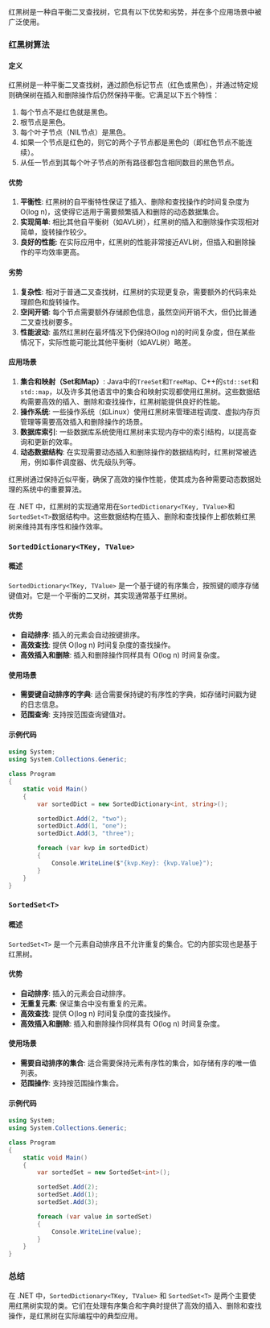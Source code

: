 红黑树是一种自平衡二叉查找树，它具有以下优势和劣势，并在多个应用场景中被广泛使用。

### 红黑树算法

#### 定义
红黑树是一种平衡二叉查找树，通过颜色标记节点（红色或黑色），并通过特定规则确保树在插入和删除操作后仍然保持平衡。它满足以下五个特性：

1. 每个节点不是红色就是黑色。
2. 根节点是黑色。
3. 每个叶子节点（NIL节点）是黑色。
4. 如果一个节点是红色的，则它的两个子节点都是黑色的（即红色节点不能连续）。
5. 从任一节点到其每个叶子节点的所有路径都包含相同数目的黑色节点。

#### 优势
1. **平衡性**: 红黑树的自平衡特性保证了插入、删除和查找操作的时间复杂度为O(log n)，这使得它适用于需要频繁插入和删除的动态数据集合。
2. **实现简单**: 相比其他自平衡树（如AVL树），红黑树的插入和删除操作实现相对简单，旋转操作较少。
3. **良好的性能**: 在实际应用中，红黑树的性能非常接近AVL树，但插入和删除操作的平均效率更高。

#### 劣势
1. **复杂性**: 相对于普通二叉查找树，红黑树的实现更复杂，需要额外的代码来处理颜色和旋转操作。
2. **空间开销**: 每个节点需要额外存储颜色信息，虽然空间开销不大，但仍比普通二叉查找树要多。
3. **性能波动**: 虽然红黑树在最坏情况下仍保持O(log n)的时间复杂度，但在某些情况下，实际性能可能比其他平衡树（如AVL树）略差。

#### 应用场景
1. **集合和映射（Set和Map）**: Java中的`TreeSet`和`TreeMap`、C++的`std::set`和`std::map`，以及许多其他语言中的集合和映射实现都使用红黑树。这些数据结构需要高效的插入、删除和查找操作，红黑树能提供良好的性能。
2. **操作系统**: 一些操作系统（如Linux）使用红黑树来管理进程调度、虚拟内存页管理等需要高效插入和删除操作的场景。
3. **数据库索引**: 一些数据库系统使用红黑树来实现内存中的索引结构，以提高查询和更新的效率。
4. **动态数据结构**: 在实现需要动态插入和删除操作的数据结构时，红黑树常被选用，例如事件调度器、优先级队列等。

红黑树通过保持近似平衡，确保了高效的操作性能，使其成为各种需要动态数据处理的系统中的重要算法。





在 .NET 中，红黑树的实现通常用在`SortedDictionary<TKey, TValue>`和`SortedSet<T>`数据结构中。这些数据结构在插入、删除和查找操作上都依赖红黑树来维持其有序性和操作效率。

### `SortedDictionary<TKey, TValue>`

#### 概述
`SortedDictionary<TKey, TValue>` 是一个基于键的有序集合，按照键的顺序存储键值对。它是一个平衡的二叉树，其实现通常基于红黑树。

#### 优势
- **自动排序**: 插入的元素会自动按键排序。
- **高效查找**: 提供 O(log n) 时间复杂度的查找操作。
- **高效插入和删除**: 插入和删除操作同样具有 O(log n) 时间复杂度。

#### 使用场景
- **需要键自动排序的字典**: 适合需要保持键的有序性的字典，如存储时间戳为键的日志信息。
- **范围查询**: 支持按范围查询键值对。

#### 示例代码

```csharp
using System;
using System.Collections.Generic;

class Program
{
    static void Main()
    {
        var sortedDict = new SortedDictionary<int, string>();

        sortedDict.Add(2, "two");
        sortedDict.Add(1, "one");
        sortedDict.Add(3, "three");

        foreach (var kvp in sortedDict)
        {
            Console.WriteLine($"{kvp.Key}: {kvp.Value}");
        }
    }
}
```

### `SortedSet<T>`

#### 概述
`SortedSet<T>` 是一个元素自动排序且不允许重复的集合。它的内部实现也是基于红黑树。

#### 优势
- **自动排序**: 插入的元素会自动排序。
- **无重复元素**: 保证集合中没有重复的元素。
- **高效查找**: 提供 O(log n) 时间复杂度的查找操作。
- **高效插入和删除**: 插入和删除操作同样具有 O(log n) 时间复杂度。

#### 使用场景
- **需要自动排序的集合**: 适合需要保持元素有序性的集合，如存储有序的唯一值列表。
- **范围操作**: 支持按范围操作集合。

#### 示例代码

```csharp
using System;
using System.Collections.Generic;

class Program
{
    static void Main()
    {
        var sortedSet = new SortedSet<int>();

        sortedSet.Add(2);
        sortedSet.Add(1);
        sortedSet.Add(3);

        foreach (var value in sortedSet)
        {
            Console.WriteLine(value);
        }
    }
}
```

### 总结
在 .NET 中，`SortedDictionary<TKey, TValue>` 和 `SortedSet<T>` 是两个主要使用红黑树实现的类。它们在处理有序集合和字典时提供了高效的插入、删除和查找操作，是红黑树在实际编程中的典型应用。